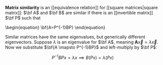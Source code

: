 **Matrix similarity** is an [[equivalence relation]] for [[square matrices|square matrix]]: $\bf A$ and $\bf B$ are similar if there is an [[invertible matrix]] $\bf P$ such that

\begin{equation}
\bf{A=P^{-1}BP}
\end{equation}

Similar matrices have the same eigenvalues, but generically different eigenvectors. Suppose $\lambda$ is an eigenvalue for $\bf A$, meaning $\mathbf{A}\vec{x} = \lambda \vec{x}$. Now we substitute $\bf{A \mapsto P^{-1}BP}$ and left-multiply by $\bf P$:

$$
P^{-1} B P x = \lambda x \implies B(Px) = \lambda (Px)
$$